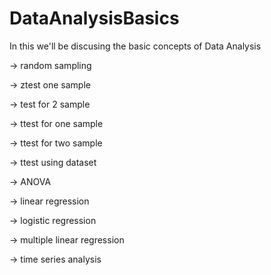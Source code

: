 # DataAnalysisBasics
 In this we'll be discusing the basic concepts of Data Analysis
 
 
   -> random sampling
   
   -> ztest one sample
   
   -> test for 2 sample
   
   -> ttest for one sample
   
   -> ttest for two sample
   
   -> ttest using dataset
   
   -> ANOVA
   
   -> linear regression
   
   -> logistic regression
   
   -> multiple linear regression
   
   -> time series analysis
   
